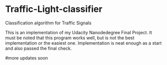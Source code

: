 # Traffic-Light-classifier
Classification algorithm for Traffic Signals

This is an implementation of my Udacity Nanodedegree Final Project.
It must be noted that this program works well, but is not the best implementation or the easiest one. Implementation is neat enough as a
start and also passed the final check.

#more updates soon
